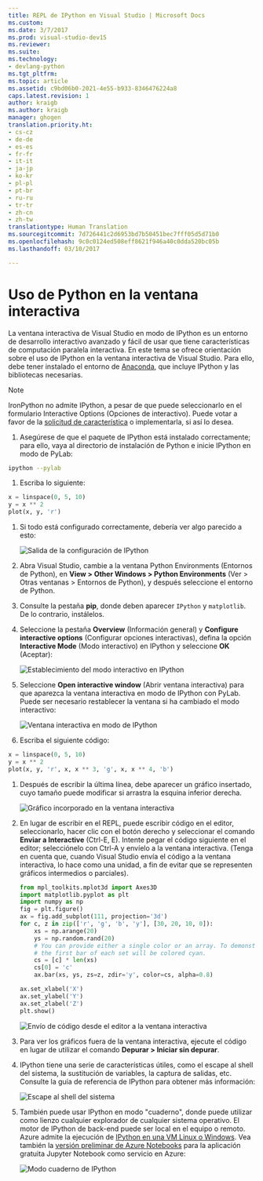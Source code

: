 ```yaml
---
title: REPL de IPython en Visual Studio | Microsoft Docs
ms.custom: 
ms.date: 3/7/2017
ms.prod: visual-studio-dev15
ms.reviewer: 
ms.suite: 
ms.technology:
- devlang-python
ms.tgt_pltfrm: 
ms.topic: article
ms.assetid: c9bd06b0-2021-4e55-b933-8346476224a8
caps.latest.revision: 1
author: kraigb
ms.author: kraigb
manager: ghogen
translation.priority.ht:
- cs-cz
- de-de
- es-es
- fr-fr
- it-it
- ja-jp
- ko-kr
- pl-pl
- pt-br
- ru-ru
- tr-tr
- zh-cn
- zh-tw
translationtype: Human Translation
ms.sourcegitcommit: 7d726441c2d6953bd7b50451bec7fff05d5d71b0
ms.openlocfilehash: 9c0c0124ed508eff8621f946a40c0dda520bc05b
ms.lasthandoff: 03/10/2017

---
```


# <a name="using-python-in-the-interactive-window"></a>Uso de Python en la ventana interactiva

La ventana interactiva de Visual Studio en modo de IPython es un entorno de desarrollo interactivo avanzado y fácil de usar que tiene características de computación paralela interactiva. En este tema se ofrece orientación sobre el uso de IPython en la ventana interactiva de Visual Studio. Para ello, debe tener instalado el entorno de [Anaconda](https://www.continuum.io), que incluye IPython y las bibliotecas necesarias.

> [!Note]
> IronPython no admite IPython, a pesar de que puede seleccionarlo en el formulario Interactive Options (Opciones de interactivo). Puede votar a favor de la [solicitud de característica](https://github.com/Microsoft/PTVS/issues/84) o implementarla, si así lo desea.

1. Asegúrese de que el paquete de IPython está instalado correctamente; para ello, vaya al directorio de instalación de Python e inicie IPython en modo de PyLab:

  ```bash
  ipython --pylab
  ```

1. Escriba lo siguiente:

  ```python
  x = linspace(0, 5, 10)
  y = x ** 2
  plot(x, y, 'r')
  ```

1. Si todo está configurado correctamente, debería ver algo parecido a esto:

    ![Salida de la configuración de IPython ](~/docs/python/media/ipython-repl-01.png)

1. Abra Visual Studio, cambie a la ventana Python Environments (Entornos de Python), en **View > Other Windows > Python Environments** (Ver > Otras ventanas > Entornos de Python), y después seleccione el entorno de Python.
1. Consulte la pestaña **pip**, donde deben aparecer `IPython` y `matplotlib`. De lo contrario, instálelos.
1. Seleccione la pestaña **Overview** (Información general) y **Configure interactive options** (Configurar opciones interactivas), defina la opción **Interactive Mode** (Modo interactivo) en IPython y seleccione **OK** (Aceptar):

    ![Establecimiento del modo interactivo en IPython](~/docs/python/media/ipython-repl-02.png)

1. Seleccione **Open interactive window** (Abrir ventana interactiva) para que aparezca la ventana interactiva en modo de IPython con PyLab. Puede ser necesario restablecer la ventana si ha cambiado el modo interactivo:

    ![Ventana interactiva en modo de IPython](~/docs/python/media/ipython-repl-03.png)

1. Escriba el siguiente código:

  ```python
  x = linspace(0, 5, 10)
  y = x ** 2
  plot(x, y, 'r', x, x ** 3, 'g', x, x ** 4, 'b')
  ```

1. Después de escribir la última línea, debe aparecer un gráfico insertado, cuyo tamaño puede modificar si arrastra la esquina inferior derecha.

    ![Gráfico incorporado en la ventana interactiva](~/docs/python/media/ipython-repl-04.png)

1. En lugar de escribir en el REPL, puede escribir código en el editor, seleccionarlo, hacer clic con el botón derecho y seleccionar el comando **Enviar a Interactive** (Ctrl-E, E). Intente pegar el código siguiente en el editor; selecciónelo con Ctrl-A y envíelo a la ventana interactiva. (Tenga en cuenta que, cuando Visual Studio envía el código a la ventana interactiva, lo hace como una unidad, a fin de evitar que se representen gráficos intermedios o parciales).

    ```python
    from mpl_toolkits.mplot3d import Axes3D
    import matplotlib.pyplot as plt
    import numpy as np
    fig = plt.figure()
    ax = fig.add_subplot(111, projection='3d')
    for c, z in zip(['r', 'g', 'b', 'y'], [30, 20, 10, 0]):
        xs = np.arange(20)
        ys = np.random.rand(20)
        # You can provide either a single color or an array. To demonstrate this,
        # the first bar of each set will be colored cyan.
        cs = [c] * len(xs) 
        cs[0] = 'c' 
        ax.bar(xs, ys, zs=z, zdir='y', color=cs, alpha=0.8)

    ax.set_xlabel('X') 
    ax.set_ylabel('Y') 
    ax.set_zlabel('Z') 
    plt.show()
    ```

    ![Envío de código desde el editor a la ventana interactiva](~/docs/python/media/ipython-repl-05.png)

1. Para ver los gráficos fuera de la ventana interactiva, ejecute el código en lugar de utilizar el comando **Depurar > Iniciar sin depurar**.
    
1. IPython tiene una serie de características útiles, como el escape al shell del sistema, la sustitución de variables, la captura de salidas, etc. Consulte la guía de referencia de IPython para obtener más información:

    ![Escape al shell del sistema](~/docs/python/media/ipython-repl-06.png)

1. También puede usar IPython en modo "cuaderno", donde puede utilizar como lienzo cualquier explorador de cualquier sistema operativo. El motor de IPython de back-end puede ser local en el equipo o remoto. Azure admite la ejecución de [IPython en una VM Linux o Windows](https://docs.microsoft.com/azure/virtual-machines/virtual-machines-linux-jupyter-notebook). Vea también la [versión preliminar de Azure Notebooks](https://notebooks.azure.com) para la aplicación gratuita Jupyter Notebook como servicio en Azure:

    ![Modo cuaderno de IPython](~/docs/python/media/ipython-repl-07.png)

